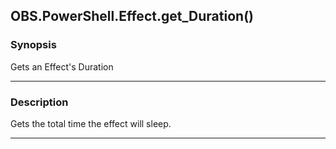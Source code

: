 OBS.PowerShell.Effect.get_Duration()
------------------------------------

### Synopsis
Gets an Effect's Duration

---

### Description

Gets the total time the effect will sleep.

---
